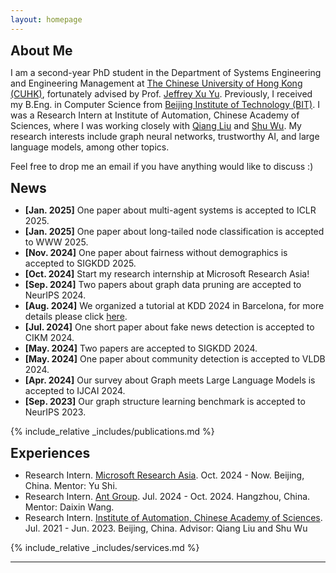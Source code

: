```yaml
---
layout: homepage
---
```


<!-- ## Biography -->

<h2 id="aboutme" style="margin: 2px 0px 0px;">About Me</h2>

I am a second-year PhD student in the Department of Systems Engineering and Engineering Management at [The Chinese University of Hong Kong (CUHK)](https://www.cuhk.edu.hk/chinese/index.html), fortunately advised by Prof. [Jeffrey Xu Yu](https://www.se.cuhk.edu.hk/people/academic-staff/prof-yu-xu-jeffrey/). Previously, I received my B.Eng. in Computer Science from [Beijing Institute of Technology (BIT)](https://www.bit.edu.cn/). I was a Research Intern at Institute of Automation, Chinese Academy of Sciences, where I was working closely with [Qiang Liu](https://john-qiangliu.tech/) and [Shu Wu](https://people.ucas.ac.cn/~shuwu). My research interests include graph neural networks, trustworthy AI, and large language models, among other topics.

Feel free to drop me an email if you have anything would like to discuss :)

<h2 id="news" style="margin: 2px 0px 0px;">News</h2>
<nav>
  <ul>
    <li><strong>[Jan. 2025]</strong> One paper about multi-agent systems is accepted to ICLR 2025. </li>
    <li><strong>[Jan. 2025]</strong> One paper about long-tailed node classification is accepted to WWW 2025. </li>
    <li><strong>[Nov. 2024]</strong> One paper about fairness without demographics is accepted to SIGKDD 2025. </li>
    <li><strong>[Oct. 2024]</strong> Start my research internship at Microsoft Research Asia! </li>
    <li><strong>[Sep. 2024]</strong> Two papers about graph data pruning are accepted to NeurIPS 2024. </li>
    <li><strong>[Aug. 2024]</strong> We organized a tutorial at KDD 2024 in Barcelona, for more details please click <a href="https://graph-intelligence.github.io/">here</a>. </li>
    <li><strong>[Jul. 2024]</strong> One short paper about fake news detection is accepted to CIKM 2024. </li>
    <li><strong>[May. 2024]</strong> Two papers are accepted to SIGKDD 2024. </li>
    <li><strong>[May. 2024]</strong> One paper about community detection is accepted to VLDB 2024. </li>
    <li><strong>[Apr. 2024]</strong> Our survey about Graph meets Large Language Models is accepted to IJCAI 2024. </li>
    <li><strong>[Sep. 2023]</strong> Our graph structure learning benchmark is accepted to NeurIPS 2023. </li>
  </ul>
</nav>

<!-- My research interests include -->

<!-- <!-- * **Psychology of Language Models**: understanding how large language models develope reasoning capabilities and  -->

<!-- * **Generalization**: 

* **Applications**:  -->


{% include_relative _includes/publications.md %}

<h2 id="experience" style="margin: 2px 0px 0px;">Experiences</h2>

<ul>
  <li>Research Intern. <a href="https://www.microsoft.com/en-us/research/lab/microsoft-research-asia/">Microsoft Research Asia</a>. Oct. 2024 - Now. Beijing, China. Mentor: Yu Shi.</li>
  <li>Research Intern. <a href="https://www.antgroup.com/en">Ant Group</a>. Jul. 2024 - Oct. 2024. Hangzhou, China. Mentor: Daixin Wang.</li>
  <li>Research Intern. <a href="http://english.ia.cas.cn/">Institute of Automation, Chinese Academy of Sciences</a>. Jul. 2021 - Jun. 2023. Beijing, China. Advisor: Qiang Liu and Shu Wu</li>
</ul>

{% include_relative _includes/services.md %}


---
<div style="width: 40%; margin: 0 auto;">
<script type="text/javascript" id="clustrmaps" src="//clustrmaps.com/map_v2.js?d=8MJ4aEEf-KcwZje3zPu4G4P06CTw37UHKD4bJNP545c&cl=ffffff&w=a"></script>
</div>
